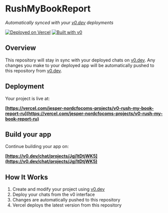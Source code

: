 # RushMyBookReport

*Automatically synced with your [v0.dev](https://v0.dev) deployments*

[![Deployed on Vercel](https://img.shields.io/badge/Deployed%20on-Vercel-black?style=for-the-badge&logo=vercel)](https://vercel.com/jesper-nordcfocoms-projects/v0-rush-my-book-report-ru)
[![Built with v0](https://img.shields.io/badge/Built%20with-v0.dev-black?style=for-the-badge)](https://v0.dev/chat/projects/Jgj1tDtjWK5)

## Overview

This repository will stay in sync with your deployed chats on [v0.dev](https://v0.dev).
Any changes you make to your deployed app will be automatically pushed to this repository from [v0.dev](https://v0.dev).

## Deployment

Your project is live at:

**[https://vercel.com/jesper-nordcfocoms-projects/v0-rush-my-book-report-ru](https://vercel.com/jesper-nordcfocoms-projects/v0-rush-my-book-report-ru)**

## Build your app

Continue building your app on:

**[https://v0.dev/chat/projects/Jgj1tDtjWK5](https://v0.dev/chat/projects/Jgj1tDtjWK5)**

## How It Works

1. Create and modify your project using [v0.dev](https://v0.dev)
2. Deploy your chats from the v0 interface
3. Changes are automatically pushed to this repository
4. Vercel deploys the latest version from this repository
